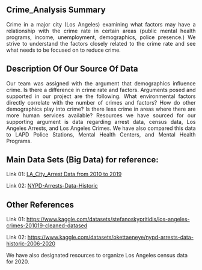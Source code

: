 ## Crime_Analysis Summary 
<p align="justify"> Crime in a major city (Los Angeles) examining what factors may have a relationship with the crime rate in certain areas (public mental health programs, income, unemployment, demographics, police presence.) We strive to understand the factors closely related to the crime rate and see what needs to be focused on to reduce crime. <p>

## Description Of Our Source Of Data 
<p align="justify"> Our team was assigned with the argument that demographics influence crime. Is there a difference in crime rate and factors.
Arguments posed and supported in our project are the following. What environmental factors directly correlate with the number of crimes and factors? How do other demographics play into crime? Is there less crime in areas where there are more human services available?
Resources we have sourced for our supporting argument is data regarding arrest data, census data, Los Angeles Arrests, and Los Angeles Crimes. We have also compared this data to LAPD Police Stations, Mental Health Centers, and Mental Health Programs. <p>



## Main Data Sets (Big Data) for reference:

Link 01: [LA_City_Arrest Data from 2010 to 2019](https://data.lacity.org/Public-Safety/Arrest-Data-from-2010-to-2019/yru6-6re4)

Link 02: [NYPD-Arrests-Data-Historic](https://data.cityofnewyork.us/Public-Safety/NYPD-Arrests-Data-Historic-/8h9b-rp9u)

## Other References

Link 01: https://www.kaggle.com/datasets/stefanoskypritidis/los-angeles-crimes-201019-cleaned-datased

Link 02: https://www.kaggle.com/datasets/okettaeneye/nypd-arrests-data-historic-2006-2020

We have also designated resources to organize Los Angeles census data for 2020.
